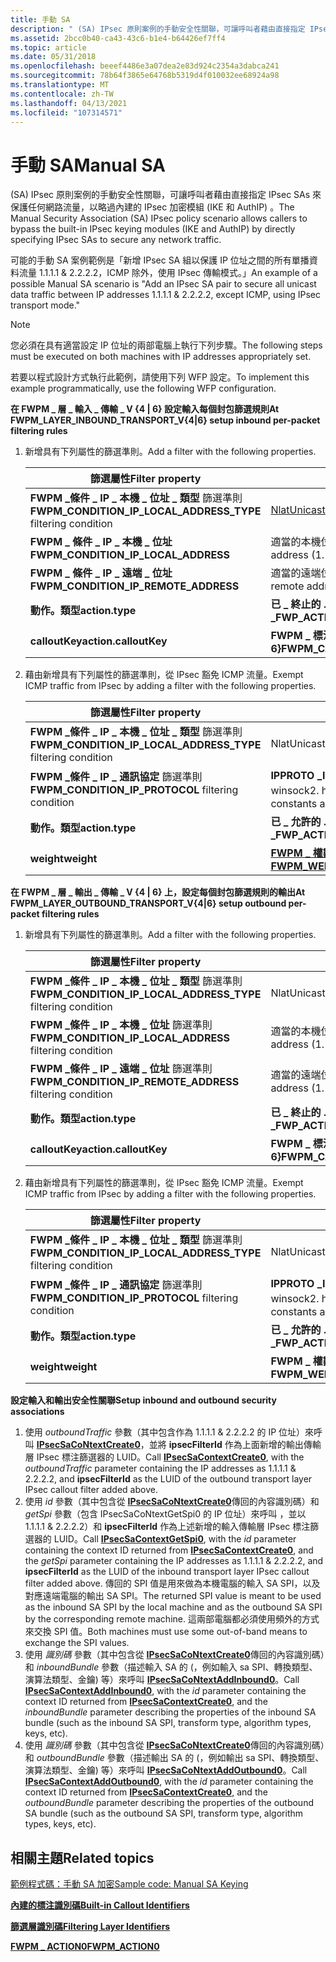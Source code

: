 ```yaml
---
title: 手動 SA
description: " (SA) IPsec 原則案例的手動安全性關聯，可讓呼叫者藉由直接指定 IPsec SAs 來保護任何網路流量，以略過內建的 IPsec 加密模組 (IKE 和 AuthIP) 。"
ms.assetid: 2bcc0b40-ca43-43c6-b1e4-b64426ef7ff4
ms.topic: article
ms.date: 05/31/2018
ms.openlocfilehash: beeef4486e3a07dea2e83d924c2354a3dabca241
ms.sourcegitcommit: 78b64f3865e64768b5319d4f010032ee68924a98
ms.translationtype: MT
ms.contentlocale: zh-TW
ms.lasthandoff: 04/13/2021
ms.locfileid: "107314571"
---
```

# <a name="manual-sa"></a><span data-ttu-id="ebafd-103">手動 SA</span><span class="sxs-lookup"><span data-stu-id="ebafd-103">Manual SA</span></span>

<span data-ttu-id="ebafd-104"> (SA) IPsec 原則案例的手動安全性關聯，可讓呼叫者藉由直接指定 IPsec SAs 來保護任何網路流量，以略過內建的 IPsec 加密模組 (IKE 和 AuthIP) 。</span><span class="sxs-lookup"><span data-stu-id="ebafd-104">The Manual Security Association (SA) IPsec policy scenario allows callers to bypass the built-in IPsec keying modules (IKE and AuthIP) by directly specifying IPsec SAs to secure any network traffic.</span></span>

<span data-ttu-id="ebafd-105">可能的手動 SA 案例範例是「新增 IPsec SA 組以保護 IP 位址之間的所有單播資料流量 1.1.1.1 & 2.2.2.2，ICMP 除外，使用 IPsec 傳輸模式。」</span><span class="sxs-lookup"><span data-stu-id="ebafd-105">An example of a possible Manual SA scenario is "Add an IPsec SA pair to secure all unicast data traffic between IP addresses 1.1.1.1 & 2.2.2.2, except ICMP, using IPsec transport mode."</span></span>

> [!Note]  
> <span data-ttu-id="ebafd-106">您必須在具有適當設定 IP 位址的兩部電腦上執行下列步驟。</span><span class="sxs-lookup"><span data-stu-id="ebafd-106">The following steps must be executed on both machines with IP addresses appropriately set.</span></span>

 

<span data-ttu-id="ebafd-107">若要以程式設計方式執行此範例，請使用下列 WFP 設定。</span><span class="sxs-lookup"><span data-stu-id="ebafd-107">To implement this example programmatically, use the following WFP configuration.</span></span>

<dl>

<span data-ttu-id="ebafd-108">**在 FWPM \_ 層 \_ 輸入 \_ 傳輸 \_ V {4 \| 6} 設定輸入每個封包篩選規則**</span><span class="sxs-lookup"><span data-stu-id="ebafd-108">**At FWPM\_LAYER\_INBOUND\_TRANSPORT\_V{4\|6} setup inbound per-packet filtering rules**</span></span>  

1.  <span data-ttu-id="ebafd-109">新增具有下列屬性的篩選準則。</span><span class="sxs-lookup"><span data-stu-id="ebafd-109">Add a filter with the following properties.</span></span> 

    | <span data-ttu-id="ebafd-110">篩選屬性</span><span class="sxs-lookup"><span data-stu-id="ebafd-110">Filter property</span></span>                                                   | <span data-ttu-id="ebafd-111">值</span><span class="sxs-lookup"><span data-stu-id="ebafd-111">Value</span></span>                                                         |
    |-------------------------------------------------------------------|---------------------------------------------------------------|
    | <span data-ttu-id="ebafd-112">**FWPM \_條件 \_ IP \_ 本機 \_ 位址 \_ 類型** 篩選準則</span><span class="sxs-lookup"><span data-stu-id="ebafd-112">**FWPM\_CONDITION\_IP\_LOCAL\_ADDRESS\_TYPE** filtering condition</span></span> | [<span data-ttu-id="ebafd-113">NlatUnicast</span><span class="sxs-lookup"><span data-stu-id="ebafd-113">NlatUnicast</span></span>](/windows/win32/api/nldef/ne-nldef-nl_address_type) |
    | <span data-ttu-id="ebafd-114">**FWPM \_ 條件 \_ IP \_ 本機 \_ 位址**</span><span class="sxs-lookup"><span data-stu-id="ebafd-114">**FWPM\_CONDITION\_IP\_LOCAL\_ADDRESS**</span></span>                           | <span data-ttu-id="ebafd-115">適當的本機位址 (1.1.1.1 或 2.2.2.2) 。</span><span class="sxs-lookup"><span data-stu-id="ebafd-115">The appropriate local address (1.1.1.1 or 2.2.2.2).</span></span>           |
    | <span data-ttu-id="ebafd-116">**FWPM \_ 條件 \_ IP \_ 遠端 \_ 位址**</span><span class="sxs-lookup"><span data-stu-id="ebafd-116">**FWPM\_CONDITION\_IP\_REMOTE\_ADDRESS**</span></span>                          | <span data-ttu-id="ebafd-117">適當的遠端位址 (1.1.1.1 或 2.2.2.2) 。</span><span class="sxs-lookup"><span data-stu-id="ebafd-117">The appropriate remote address (1.1.1.1 or 2.2.2.2).</span></span>          |
    | <span data-ttu-id="ebafd-118">**動作。類型**</span><span class="sxs-lookup"><span data-stu-id="ebafd-118">**action.type**</span></span>                                                   | <span data-ttu-id="ebafd-119">**已 \_ 終止的 .FWP 動作 \_ 標注 \_**</span><span class="sxs-lookup"><span data-stu-id="ebafd-119">**FWP\_ACTION\_CALLOUT\_TERMINATING**</span></span>                         |
    | <span data-ttu-id="ebafd-120">**calloutKey**</span><span class="sxs-lookup"><span data-stu-id="ebafd-120">**action.calloutKey**</span></span>                                             | <span data-ttu-id="ebafd-121">**FWPM \_ 標注 \_ IPSEC \_ 輸入 \_ 傳輸 \_ V {4 \| 6}**</span><span class="sxs-lookup"><span data-stu-id="ebafd-121">**FWPM\_CALLOUT\_IPSEC\_INBOUND\_TRANSPORT\_V{4\|6}**</span></span>         |

        
2.  <span data-ttu-id="ebafd-122">藉由新增具有下列屬性的篩選準則，從 IPsec 豁免 ICMP 流量。</span><span class="sxs-lookup"><span data-stu-id="ebafd-122">Exempt ICMP traffic from IPsec by adding a filter with the following properties.</span></span> 

    | <span data-ttu-id="ebafd-123">篩選屬性</span><span class="sxs-lookup"><span data-stu-id="ebafd-123">Filter property</span></span>                                                   | <span data-ttu-id="ebafd-124">值</span><span class="sxs-lookup"><span data-stu-id="ebafd-124">Value</span></span>                                                                      |
    |-------------------------------------------------------------------|----------------------------------------------------------------------------|
    | <span data-ttu-id="ebafd-125">**FWPM \_條件 \_ IP \_ 本機 \_ 位址 \_ 類型** 篩選準則</span><span class="sxs-lookup"><span data-stu-id="ebafd-125">**FWPM\_CONDITION\_IP\_LOCAL\_ADDRESS\_TYPE** filtering condition</span></span> | <span data-ttu-id="ebafd-126">NlatUnicast</span><span class="sxs-lookup"><span data-stu-id="ebafd-126">NlatUnicast</span></span>                                                                |
    | <span data-ttu-id="ebafd-127">**FWPM \_條件 \_ IP \_ 通訊協定** 篩選準則</span><span class="sxs-lookup"><span data-stu-id="ebafd-127">**FWPM\_CONDITION\_IP\_PROTOCOL** filtering condition</span></span>             | <span data-ttu-id="ebafd-128">**IPPROTO \_ICMP {V6}** 這些常數定義于 winsock2. h 中。</span><span class="sxs-lookup"><span data-stu-id="ebafd-128">**IPPROTO\_ICMP{V6}** These constants are defined in winsock2.h.</span></span><br/> |
    | <span data-ttu-id="ebafd-129">**動作。類型**</span><span class="sxs-lookup"><span data-stu-id="ebafd-129">**action.type**</span></span>                                                   | <span data-ttu-id="ebafd-130">**已 \_ 允許的 .FWP 動作 \_**</span><span class="sxs-lookup"><span data-stu-id="ebafd-130">**FWP\_ACTION\_PERMIT**</span></span>                                                    |
    | <span data-ttu-id="ebafd-131">**weight**</span><span class="sxs-lookup"><span data-stu-id="ebafd-131">**weight**</span></span>                                                        | [<span data-ttu-id="ebafd-132">**FWPM \_ 權數 \_ 範圍 \_ IKE \_ 豁免**</span><span class="sxs-lookup"><span data-stu-id="ebafd-132">**FWPM\_WEIGHT\_RANGE\_IKE\_EXEMPTIONS**</span></span>](filter-weight-identifiers.md)  |

        

<span data-ttu-id="ebafd-133">**在 FWPM \_ 層 \_ 輸出 \_ 傳輸 \_ V {4 \| 6} 上，設定每個封包篩選規則的輸出**</span><span class="sxs-lookup"><span data-stu-id="ebafd-133">**At FWPM\_LAYER\_OUTBOUND\_TRANSPORT\_V{4\|6} setup outbound per-packet filtering rules**</span></span>  

1.  <span data-ttu-id="ebafd-134">新增具有下列屬性的篩選準則。</span><span class="sxs-lookup"><span data-stu-id="ebafd-134">Add a filter with the following properties.</span></span> 

    | <span data-ttu-id="ebafd-135">篩選屬性</span><span class="sxs-lookup"><span data-stu-id="ebafd-135">Filter property</span></span>                                                   | <span data-ttu-id="ebafd-136">值</span><span class="sxs-lookup"><span data-stu-id="ebafd-136">Value</span></span>                                                  |
    |-------------------------------------------------------------------|--------------------------------------------------------|
    | <span data-ttu-id="ebafd-137">**FWPM \_條件 \_ IP \_ 本機 \_ 位址 \_ 類型** 篩選準則</span><span class="sxs-lookup"><span data-stu-id="ebafd-137">**FWPM\_CONDITION\_IP\_LOCAL\_ADDRESS\_TYPE** filtering condition</span></span> | <span data-ttu-id="ebafd-138">NlatUnicast</span><span class="sxs-lookup"><span data-stu-id="ebafd-138">NlatUnicast</span></span>                                            |
    | <span data-ttu-id="ebafd-139">**FWPM \_條件 \_ IP \_ 本機 \_ 位址** 篩選準則</span><span class="sxs-lookup"><span data-stu-id="ebafd-139">**FWPM\_CONDITION\_IP\_LOCAL\_ADDRESS** filtering condition</span></span>       | <span data-ttu-id="ebafd-140">適當的本機位址 (1.1.1.1 或 2.2.2.2) 。</span><span class="sxs-lookup"><span data-stu-id="ebafd-140">The appropriate local address (1.1.1.1 or 2.2.2.2).</span></span>    |
    | <span data-ttu-id="ebafd-141">**FWPM \_條件 \_ IP \_ 遠端 \_ 位址** 篩選準則</span><span class="sxs-lookup"><span data-stu-id="ebafd-141">**FWPM\_CONDITION\_IP\_REMOTE\_ADDRESS** filtering condition</span></span>      | <span data-ttu-id="ebafd-142">適當的遠端位址 (1.1.1.1 或 2.2.2.2) 。</span><span class="sxs-lookup"><span data-stu-id="ebafd-142">The appropriate remote address (1.1.1.1 or 2.2.2.2).</span></span>   |
    | <span data-ttu-id="ebafd-143">**動作。類型**</span><span class="sxs-lookup"><span data-stu-id="ebafd-143">**action.type**</span></span>                                                   | <span data-ttu-id="ebafd-144">**已 \_ 終止的 .FWP 動作 \_ 標注 \_**</span><span class="sxs-lookup"><span data-stu-id="ebafd-144">**FWP\_ACTION\_CALLOUT\_TERMINATING**</span></span>                  |
    | <span data-ttu-id="ebafd-145">**calloutKey**</span><span class="sxs-lookup"><span data-stu-id="ebafd-145">**action.calloutKey**</span></span>                                             | <span data-ttu-id="ebafd-146">**FWPM \_ 標注 \_ IPSEC \_ 輸出 \_ 傳輸 \_ V {4 \| 6}**</span><span class="sxs-lookup"><span data-stu-id="ebafd-146">**FWPM\_CALLOUT\_IPSEC\_OUTBOUND\_TRANSPORT\_V{4\|6}**</span></span> |

        
2.  <span data-ttu-id="ebafd-147">藉由新增具有下列屬性的篩選準則，從 IPsec 豁免 ICMP 流量。</span><span class="sxs-lookup"><span data-stu-id="ebafd-147">Exempt ICMP traffic from IPsec by adding a filter with the following properties.</span></span> 

    | <span data-ttu-id="ebafd-148">篩選屬性</span><span class="sxs-lookup"><span data-stu-id="ebafd-148">Filter property</span></span>                                                   | <span data-ttu-id="ebafd-149">值</span><span class="sxs-lookup"><span data-stu-id="ebafd-149">Value</span></span>                                                                      |
    |-------------------------------------------------------------------|----------------------------------------------------------------------------|
    | <span data-ttu-id="ebafd-150">**FWPM \_條件 \_ IP \_ 本機 \_ 位址 \_ 類型** 篩選準則</span><span class="sxs-lookup"><span data-stu-id="ebafd-150">**FWPM\_CONDITION\_IP\_LOCAL\_ADDRESS\_TYPE** filtering condition</span></span> | <span data-ttu-id="ebafd-151">NlatUnicast</span><span class="sxs-lookup"><span data-stu-id="ebafd-151">NlatUnicast</span></span>                                                                |
    | <span data-ttu-id="ebafd-152">**FWPM \_條件 \_ IP \_ 通訊協定** 篩選準則</span><span class="sxs-lookup"><span data-stu-id="ebafd-152">**FWPM\_CONDITION\_IP\_PROTOCOL** filtering condition</span></span>             | <span data-ttu-id="ebafd-153">**IPPROTO \_ICMP {V6}** 這些常數定義于 winsock2. h 中。</span><span class="sxs-lookup"><span data-stu-id="ebafd-153">**IPPROTO\_ICMP{V6}** These constants are defined in winsock2.h.</span></span><br/> |
    | <span data-ttu-id="ebafd-154">**動作。類型**</span><span class="sxs-lookup"><span data-stu-id="ebafd-154">**action.type**</span></span>                                                   | <span data-ttu-id="ebafd-155">**已 \_ 允許的 .FWP 動作 \_**</span><span class="sxs-lookup"><span data-stu-id="ebafd-155">**FWP\_ACTION\_PERMIT**</span></span>                                                    |
    | <span data-ttu-id="ebafd-156">**weight**</span><span class="sxs-lookup"><span data-stu-id="ebafd-156">**weight**</span></span>                                                        | <span data-ttu-id="ebafd-157">**FWPM \_ 權數 \_ 範圍 \_ IKE \_ 豁免**</span><span class="sxs-lookup"><span data-stu-id="ebafd-157">**FWPM\_WEIGHT\_RANGE\_IKE\_EXEMPTIONS**</span></span>                                   |

        

<span data-ttu-id="ebafd-158">**設定輸入和輸出安全性關聯**</span><span class="sxs-lookup"><span data-stu-id="ebafd-158">**Setup inbound and outbound security associations**</span></span>

1.  <span data-ttu-id="ebafd-159">使用 *outboundTraffic* 參數（其中包含作為 1.1.1.1 & 2.2.2.2 的 IP 位址）來呼叫 [**IPsecSaCoNtextCreate0**](/windows/desktop/api/Fwpmu/nf-fwpmu-ipsecsacontextcreate0)，並將 **ipsecFilterId** 作為上面新增的輸出傳輸層 IPsec 標注篩選器的 LUID。</span><span class="sxs-lookup"><span data-stu-id="ebafd-159">Call [**IPsecSaContextCreate0**](/windows/desktop/api/Fwpmu/nf-fwpmu-ipsecsacontextcreate0), with the *outboundTraffic* parameter containing the IP addresses as 1.1.1.1 & 2.2.2.2, and **ipsecFilterId** as the LUID of the outbound transport layer IPsec callout filter added above.</span></span>
2.  <span data-ttu-id="ebafd-160">使用 *id* 參數（其中包含從 [**IPsecSaCoNtextCreate0**](/windows/desktop/api/Fwpmu/nf-fwpmu-ipsecsacontextcreate0)傳回的內容識別碼）和 *getSpi* 參數（包含 IPsecSaCoNtextGetSpi0 的 IP 位址）來呼叫 [](/windows/desktop/api/Fwpmu/nf-fwpmu-ipsecsacontextgetspi0)，並以 1.1.1.1 & 2.2.2.2）和 **ipsecFilterId** 作為上述新增的輸入傳輸層 IPsec 標注篩選器的 LUID。</span><span class="sxs-lookup"><span data-stu-id="ebafd-160">Call [**IPsecSaContextGetSpi0**](/windows/desktop/api/Fwpmu/nf-fwpmu-ipsecsacontextgetspi0), with the *id* parameter containing the context ID returned from [**IPsecSaContextCreate0**](/windows/desktop/api/Fwpmu/nf-fwpmu-ipsecsacontextcreate0), and the *getSpi* parameter containing the IP addresses as 1.1.1.1 & 2.2.2.2, and **ipsecFilterId** as the LUID of the inbound transport layer IPsec callout filter added above.</span></span> <span data-ttu-id="ebafd-161">傳回的 SPI 值是用來做為本機電腦的輸入 SA SPI，以及對應遠端電腦的輸出 SA SPI。</span><span class="sxs-lookup"><span data-stu-id="ebafd-161">The returned SPI value is meant to be used as the inbound SA SPI by the local machine and as the outbound SA SPI by the corresponding remote machine.</span></span> <span data-ttu-id="ebafd-162">這兩部電腦都必須使用頻外的方式來交換 SPI 值。</span><span class="sxs-lookup"><span data-stu-id="ebafd-162">Both machines must use some out-of-band means to exchange the SPI values.</span></span>
3.  <span data-ttu-id="ebafd-163">使用 *識別碼* 參數（其中包含從 [**IPsecSaCoNtextCreate0**](/windows/desktop/api/Fwpmu/nf-fwpmu-ipsecsacontextcreate0)傳回的內容識別碼）和 *inboundBundle* 參數（描述輸入 SA 的 (，例如輸入 sa SPI、轉換類型、演算法類型、金鑰) 等）來呼叫 [**IPsecSaCoNtextAddInbound0**](/windows/desktop/api/Fwpmu/nf-fwpmu-ipsecsacontextaddinbound0)。</span><span class="sxs-lookup"><span data-stu-id="ebafd-163">Call [**IPsecSaContextAddInbound0**](/windows/desktop/api/Fwpmu/nf-fwpmu-ipsecsacontextaddinbound0), with the *id* parameter containing the context ID returned from [**IPsecSaContextCreate0**](/windows/desktop/api/Fwpmu/nf-fwpmu-ipsecsacontextcreate0), and the *inboundBundle* parameter describing the properties of the inbound SA bundle (such as the inbound SA SPI, transform type, algorithm types, keys, etc).</span></span>
4.  <span data-ttu-id="ebafd-164">使用 *識別碼* 參數（其中包含從 [**IPsecSaCoNtextCreate0**](/windows/desktop/api/Fwpmu/nf-fwpmu-ipsecsacontextcreate0)傳回的內容識別碼）和 *outboundBundle* 參數（描述輸出 SA 的 (，例如輸出 sa SPI、轉換類型、演算法類型、金鑰) 等）來呼叫 [**IPsecSaCoNtextAddOutbound0**](/windows/desktop/api/Fwpmu/nf-fwpmu-ipsecsacontextaddoutbound0)。</span><span class="sxs-lookup"><span data-stu-id="ebafd-164">Call [**IPsecSaContextAddOutbound0**](/windows/desktop/api/Fwpmu/nf-fwpmu-ipsecsacontextaddoutbound0), with the *id* parameter containing the context ID returned from [**IPsecSaContextCreate0**](/windows/desktop/api/Fwpmu/nf-fwpmu-ipsecsacontextcreate0), and the *outboundBundle* parameter describing the properties of the outbound SA bundle (such as the outbound SA SPI, transform type, algorithm types, keys, etc).</span></span>

  
</dl>

## <a name="related-topics"></a><span data-ttu-id="ebafd-165">相關主題</span><span class="sxs-lookup"><span data-stu-id="ebafd-165">Related topics</span></span>

<dl> <dt>

[<span data-ttu-id="ebafd-166">範例程式碼：手動 SA 加密</span><span class="sxs-lookup"><span data-stu-id="ebafd-166">Sample code: Manual SA Keying</span></span>](manual-sa-keying.md)
</dt> <dt>

[<span data-ttu-id="ebafd-167">**內建的標注識別碼**</span><span class="sxs-lookup"><span data-stu-id="ebafd-167">**Built-in Callout Identifiers**</span></span>](built-in-callout-identifiers.md)
</dt> <dt>

[<span data-ttu-id="ebafd-168">**篩選層識別碼**</span><span class="sxs-lookup"><span data-stu-id="ebafd-168">**Filtering Layer Identifiers**</span></span>](management-filtering-layer-identifiers-.md)
</dt> <dt>

[<span data-ttu-id="ebafd-169">**FWPM \_ ACTION0**</span><span class="sxs-lookup"><span data-stu-id="ebafd-169">**FWPM\_ACTION0**</span></span>](/windows/desktop/api/Fwpmtypes/ns-fwpmtypes-fwpm_action0)
</dt> </dl>

 

